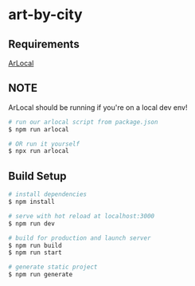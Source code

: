 # art-by-city

## Requirements

[ArLocal](https://github.com/textury/arlocal)

## NOTE
ArLocal should be running if you're on a local dev env!
```bash
# run our arlocal script from package.json
$ npm run arlocal

# OR run it yourself
$ npx run arlocal
```

## Build Setup

```bash
# install dependencies
$ npm install

# serve with hot reload at localhost:3000
$ npm run dev

# build for production and launch server
$ npm run build
$ npm run start

# generate static project
$ npm run generate
```
